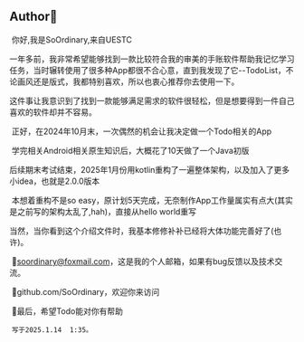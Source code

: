 ## Author🤗

​  你好,我是SoOrdinary,来自UESTC

​  一年多前，我非常希望能够找到一款比较符合我的审美的手账软件帮助我记忆学习任务，当时辗转使用了很多种App都很不合心意，直到我发现了它--TodoList，不论画风还是版式，我都特别喜欢，所以也衷心推荐你去使用一下。

​  这件事让我意识到了找到一款能够满足需求的软件很轻松，但是想要得到一件自己喜欢的软件却并不容易。

​  正好，在2024年10月末，一次偶然的机会让我决定做一个Todo相关的App

​  学完相关Android相关原生知识后，大概花了10天做了一个Java初版

​  后续期末考试结束，2025年1月份用kotlin重构了一遍整体架构，以及加入了更多小idea，也就是2.0.0版本

​  本想着重构不是so easy，原计划5天完成，无奈制作App工作量属实有点大(其实是之前写的架构太乱了,hah)，直接从hello world重写

​  当然，当你看到这个介绍文件时，我基本修修补补已经将大体功能完善好了(也许)。

​  💁soordinary@foxmail.com，这是我的个人邮箱，如果有bug反馈以及技术交流。

​  🌱github.com/SoOrdinary，欢迎你来访问

​  👋最后，希望Todo能对你有帮助

​  ```写于2025.1.14  1:35。```